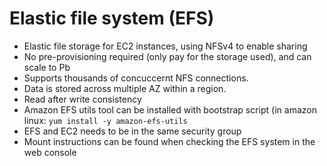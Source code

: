 # Elastic file system (EFS)

- Elastic file storage for EC2 instances, using NFSv4 to enable sharing
- No pre-provisioning required (only pay for the storage used), and can scale to Pb
- Supports thousands of concuccernt NFS connections.
- Data is stored across multiple AZ within a region.
- Read after write consistency
- Amazon EFS utils tool can be installed with bootstrap script (in amazon linux: `yum install -y amazon-efs-utils`
- EFS and EC2 needs to be in the same security group
- Mount instructions can be found when checking the EFS system in the web console

